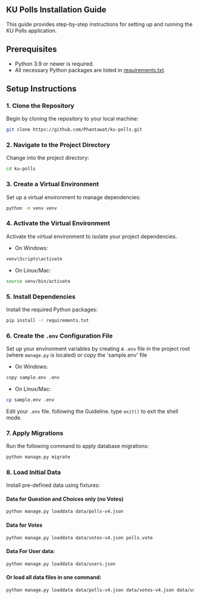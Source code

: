 ## KU Polls Installation Guide

This guide provides step-by-step instructions for setting up and running the KU Polls application.

## Prerequisites

* Python 3.9 or newer is required.
* All necessary Python packages are listed in [requirements.txt](./requirements.txt).

## Setup Instructions

### 1. Clone the Repository

Begin by cloning the repository to your local machine:
```bash
git clone https://github.com/Phantawat/ku-polls.git
```

### 2. Navigate to the Project Directory

Change into the project directory:
```bash
cd ku-polls
```

### 3. Create a Virtual Environment

Set up a virtual environment to manage dependencies:
```bash
python -m venv venv
```

### 4. Activate the Virtual Environment

Activate the virtual environment to isolate your project dependencies.
- On Windows:
```bash
venv\Scripts\activate
```
- On Linux/Mac:
```bash
source venv/bin/activate
```

### 5. Install Dependencies

Install the required Python packages:
```bash
pip install -r requirements.txt
```

### 6. Create the `.env` Configuration File

Set up your environment variables by creating a `.env` file in the project root (where `manage.py` is located)
or copy the 'sample.env' file

- On Windows:
```bash
copy sample.env .env
```
- On Linux/Mac:
```bash
cp sample.env .env
```
Edit your `.env` file. following the Guideline.
type `exit()` to exit the shell mode.

### 7. Apply Migrations

Run the following command to apply database migrations:
```bash
python manage.py migrate
```

### 8. Load Initial Data

Install pre-defined data using fixtures:
#### Data for Question and Choices only (no Votes)
```bash
python manage.py loaddata data/polls-v4.json 
```
#### Data for Votes
```bash
python manage.py loaddata data/votes-v4.json polls.vote    
```
#### Data For User data:
```bash
python manage.py loaddata data/users.json
```
#### Or load all data files in one command:
```bash
python manage.py loaddata data/polls-v4.json data/votes-v4.json data/users.json
```
